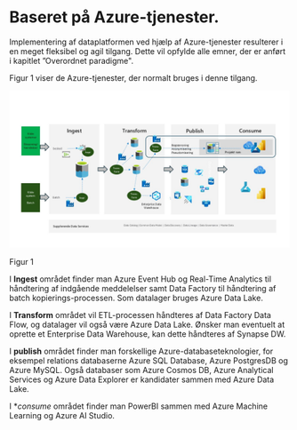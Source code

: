 # Baseret på Azure-tjenester.

Implementering af dataplatformen ved hjælp af Azure-tjenester resulterer i en meget fleksibel og agil tilgang. Dette vil opfylde alle emner, der er anført i kapitlet ”Overordnet paradigme".

Figur 1 viser de Azure-tjenester, der normalt bruges i denne tilgang.

![firgur1](../../images/danish/Slide10.JPG)

Figur 1

I **Ingest** området finder man Azure Event Hub og Real-Time Analytics til håndtering af indgående meddelelser samt Data Factory til håndtering af batch kopierings-processen. Som datalager bruges Azure Data Lake.

I **Transform** området vil ETL-processen håndteres af Data Factory Data Flow, og datalager vil også være Azure Data Lake. Ønsker man eventuelt at oprette et Enterprise Data Warehouse, kan dette håndteres af Synapse DW.

I **publish** området finder man forskellige Azure-databaseteknologier, for eksempel relations databaserne Azure SQL Database, Azure PostgresDB og Azure MySQL. Også databaser som Azure Cosmos DB, Azure Analytical Services og Azure Data Explorer er kandidater sammen med Azure Data Lake.

I **consume* området finder man PowerBI sammen med Azure Machine Learning og Azure AI Studio.